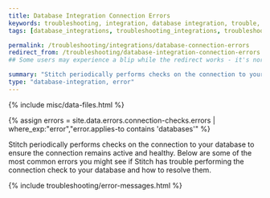 ```yaml
---
title: Database Integration Connection Errors
keywords: troubleshooting, integration, database integration, trouble, issue, help, error, errors, connection issue, connection
tags: [database_integrations, troubleshooting_integrations, troubleshooting_errors]

permalink: /troubleshooting/integrations/database-connection-errors
redirect_from: /troubleshooting/database-integration-connection-errors
## Some users may experience a blip while the redirect works - it's normal. 

summary: "Stitch periodically performs checks on the connection to your database to ensure the connection remains active and healthy. In this article are some of the most common errors you might see if Stitch has trouble performing the connection check to your database and how to resolve them."
type: "database-integration, error"
---
```

{% include misc/data-files.html %}

{% assign errors = site.data.errors.connection-checks.errors | where_exp:"error","error.applies-to contains 'databases'" %}

Stitch periodically performs checks on the connection to your database to ensure the connection remains active and healthy. Below are some of the most common errors you might see if Stitch has trouble performing the connection check to your database and how to resolve them.

{% include troubleshooting/error-messages.html %}